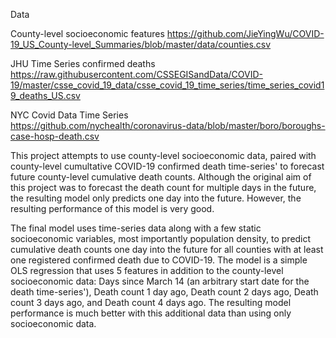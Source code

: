 Data

County-level socioeconomic features
https://github.com/JieYingWu/COVID-19_US_County-level_Summaries/blob/master/data/counties.csv

JHU Time Series confirmed deaths
https://raw.githubusercontent.com/CSSEGISandData/COVID-19/master/csse_covid_19_data/csse_covid_19_time_series/time_series_covid19_deaths_US.csv

NYC Covid Data Time Series  
https://github.com/nychealth/coronavirus-data/blob/master/boro/boroughs-case-hosp-death.csv


This project attempts to use county-level socioeconomic data, paired with
county-level cumultative COVID-19 confirmed death time-series' to forecast
future county-level cumulative death counts. Although the original aim of this
project was to forecast the death count for multiple days in the future, the
resulting model only predicts one day into the future. However, the resulting
performance of this model is very good.  

The final model uses time-series data along with a few static socioeconomic
variables, most importantly population density, to predict cumulative death
counts one day into the future for all counties with at least one registered
confirmed death due to COVID-19. The model is a simple OLS regression that
uses 5 features in addition to the county-level socioeconomic data:
Days since March 14 (an arbitrary start date for the death time-series'), Death
count 1 day ago, Death count 2 days ago, Death count 3 days ago, and Death count
4 days ago. The resulting model performance is much better with this additional
data than using only socioeconomic data.